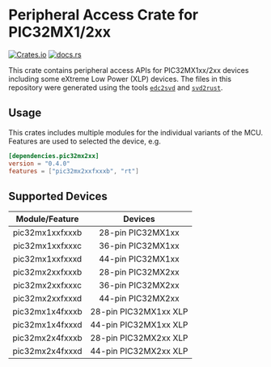 # Peripheral Access Crate for PIC32MX1/2xx

[![Crates.io](https://img.shields.io/crates/v/pic32mx2xx.svg)](https://crates.io/crates/pic32mx2xx)
[![docs.rs](https://img.shields.io/docsrs/pic32mx2xx.svg)](https://docs.rs/pic32mx2xx)

This crate contains peripheral access APIs for PIC32MX1xx/2xx devices including
some eXtreme Low Power (XLP) devices. The files in this repository were
generated using the tools [`edc2svd`] and [`svd2rust`].

[`edc2svd`]: https://github.com/kiffie/edc2svd
[`svd2rust`]: https://crates.io/crates/svd2rust

## Usage

This crates includes multiple modules for the individual variants of the MCU.
Features are used to selected the device, e.g.

```toml
[dependencies.pic32mx2xx]
version = "0.4.0"
features = ["pic32mx2xxfxxxb", "rt"]
```

## Supported Devices

| Module/Feature | Devices |
|:--------------:|:-------:|
| pic32mx1xxfxxxb | 28-pin PIC32MX1xx |
| pic32mx1xxfxxxc | 36-pin PIC32MX1xx |
| pic32mx1xxfxxxd | 44-pin PIC32MX1xx |
| pic32mx2xxfxxxb | 28-pin PIC32MX2xx |
| pic32mx2xxfxxxc | 36-pin PIC32MX2xx |
| pic32mx2xxfxxxd | 44-pin PIC32MX2xx |
| pic32mx1x4fxxxb | 28-pin PIC32MX1xx XLP |
| pic32mx1x4fxxxd | 44-pin PIC32MX1xx XLP |
| pic32mx2x4fxxxb | 28-pin PIC32MX2xx XLP |
| pic32mx2x4fxxxd | 44-pin PIC32MX2xx XLP |
